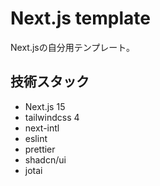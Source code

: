 # Next.js template

Next.jsの自分用テンプレート。

## 技術スタック

- Next.js 15
- tailwindcss 4
- next-intl
- eslint
- prettier
- shadcn/ui
- jotai
